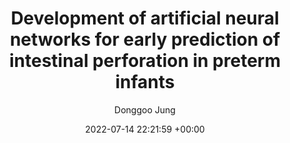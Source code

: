 ---
layout: post
title:  "Development of artificial neural networks for early prediction of intestinal perforation in preterm infants"
date:   2022-07-14 22:21:59 +00:00
image: /images/modecfg.png
categories: journal
author: "Donggoo Jung"
authors: "Joonhyuk Son*, Daehyun Kim*, Jae Yoon Na*, <b>Donggoo Jung</b>, Ja-Hye Ahn, Tae Hyun Kim, Hyun-Kyung Park"
venue: "Scientific Reports"
paper: https://donggoo-jung.github.io
---